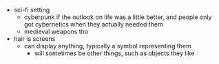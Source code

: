 - sci-fi setting
	- cyberpunk if the outlook on life was a little better, and people only got cybernetics when they actually needed them
	- medieval weapons tho
- hair is screens
	-  can display anything, typically a symbol representing them
		- will sometimes be other things, such as objects they like
